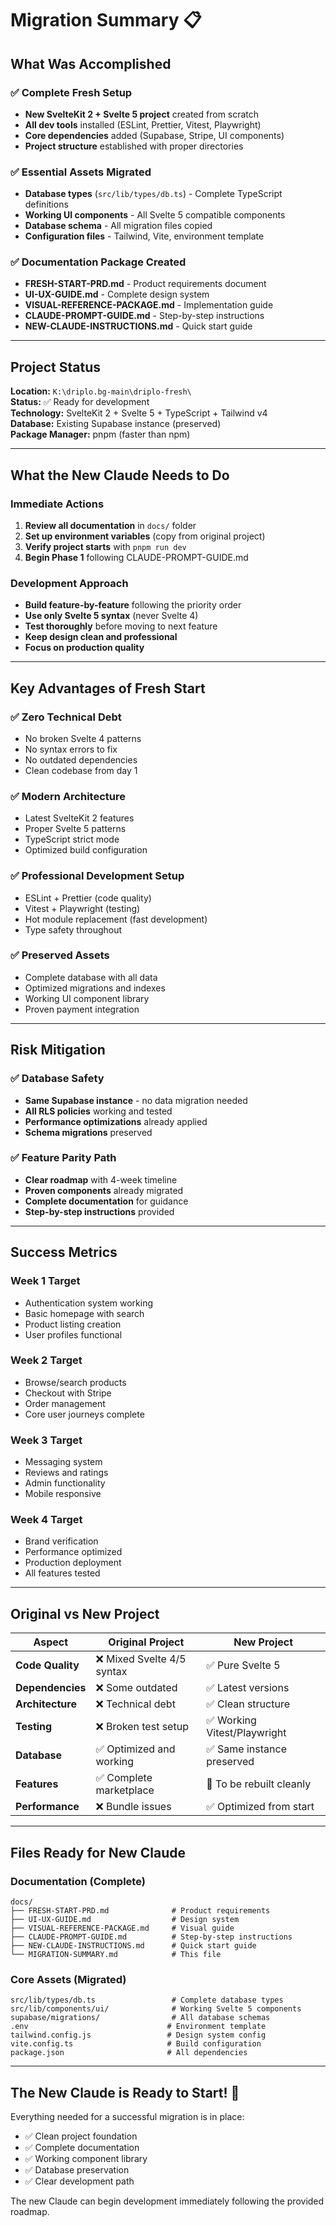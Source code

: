 # Migration Summary 📋

## What Was Accomplished

### ✅ Complete Fresh Setup

- **New SvelteKit 2 + Svelte 5 project** created from scratch
- **All dev tools** installed (ESLint, Prettier, Vitest, Playwright)
- **Core dependencies** added (Supabase, Stripe, UI components)
- **Project structure** established with proper directories

### ✅ Essential Assets Migrated

- **Database types** (`src/lib/types/db.ts`) - Complete TypeScript definitions
- **Working UI components** - All Svelte 5 compatible components
- **Database schema** - All migration files copied
- **Configuration files** - Tailwind, Vite, environment template

### ✅ Documentation Package Created

- **FRESH-START-PRD.md** - Product requirements document
- **UI-UX-GUIDE.md** - Complete design system
- **VISUAL-REFERENCE-PACKAGE.md** - Implementation guide
- **CLAUDE-PROMPT-GUIDE.md** - Step-by-step instructions
- **NEW-CLAUDE-INSTRUCTIONS.md** - Quick start guide

---

## Project Status

**Location:** `K:\driplo.bg-main\driplo-fresh\`  
**Status:** ✅ Ready for development  
**Technology:** SvelteKit 2 + Svelte 5 + TypeScript + Tailwind v4  
**Database:** Existing Supabase instance (preserved)  
**Package Manager:** pnpm (faster than npm)

---

## What the New Claude Needs to Do

### Immediate Actions

1. **Review all documentation** in `docs/` folder
2. **Set up environment variables** (copy from original project)
3. **Verify project starts** with `pnpm run dev`
4. **Begin Phase 1** following CLAUDE-PROMPT-GUIDE.md

### Development Approach

- **Build feature-by-feature** following the priority order
- **Use only Svelte 5 syntax** (never Svelte 4)
- **Test thoroughly** before moving to next feature
- **Keep design clean and professional**
- **Focus on production quality**

---

## Key Advantages of Fresh Start

### ✅ Zero Technical Debt

- No broken Svelte 4 patterns
- No syntax errors to fix
- No outdated dependencies
- Clean codebase from day 1

### ✅ Modern Architecture

- Latest SvelteKit 2 features
- Proper Svelte 5 patterns
- TypeScript strict mode
- Optimized build configuration

### ✅ Professional Development Setup

- ESLint + Prettier (code quality)
- Vitest + Playwright (testing)
- Hot module replacement (fast development)
- Type safety throughout

### ✅ Preserved Assets

- Complete database with all data
- Optimized migrations and indexes
- Working UI component library
- Proven payment integration

---

## Risk Mitigation

### ✅ Database Safety

- **Same Supabase instance** - no data migration needed
- **All RLS policies** working and tested
- **Performance optimizations** already applied
- **Schema migrations** preserved

### ✅ Feature Parity Path

- **Clear roadmap** with 4-week timeline
- **Proven components** already migrated
- **Complete documentation** for guidance
- **Step-by-step instructions** provided

---

## Success Metrics

### Week 1 Target

- Authentication system working
- Basic homepage with search
- Product listing creation
- User profiles functional

### Week 2 Target

- Browse/search products
- Checkout with Stripe
- Order management
- Core user journeys complete

### Week 3 Target

- Messaging system
- Reviews and ratings
- Admin functionality
- Mobile responsive

### Week 4 Target

- Brand verification
- Performance optimized
- Production deployment
- All features tested

---

## Original vs New Project

| Aspect           | Original Project           | New Project                  |
| ---------------- | -------------------------- | ---------------------------- |
| **Code Quality** | ❌ Mixed Svelte 4/5 syntax | ✅ Pure Svelte 5             |
| **Dependencies** | ❌ Some outdated           | ✅ Latest versions           |
| **Architecture** | ❌ Technical debt          | ✅ Clean structure           |
| **Testing**      | ❌ Broken test setup       | ✅ Working Vitest/Playwright |
| **Database**     | ✅ Optimized and working   | ✅ Same instance preserved   |
| **Features**     | ✅ Complete marketplace    | 🔄 To be rebuilt cleanly     |
| **Performance**  | ❌ Bundle issues           | ✅ Optimized from start      |

---

## Files Ready for New Claude

### Documentation (Complete)

```
docs/
├── FRESH-START-PRD.md              # Product requirements
├── UI-UX-GUIDE.md                  # Design system
├── VISUAL-REFERENCE-PACKAGE.md     # Visual guide
├── CLAUDE-PROMPT-GUIDE.md          # Step-by-step instructions
├── NEW-CLAUDE-INSTRUCTIONS.md      # Quick start guide
└── MIGRATION-SUMMARY.md            # This file
```

### Core Assets (Migrated)

```
src/lib/types/db.ts                 # Complete database types
src/lib/components/ui/              # Working Svelte 5 components
supabase/migrations/                # All database schemas
.env                               # Environment template
tailwind.config.js                 # Design system config
vite.config.ts                     # Build configuration
package.json                       # All dependencies
```

---

## The New Claude is Ready to Start! 🚀

Everything needed for a successful migration is in place:

- ✅ Clean project foundation
- ✅ Complete documentation
- ✅ Working component library
- ✅ Database preservation
- ✅ Clear development path

The new Claude can begin development immediately following the provided roadmap.
